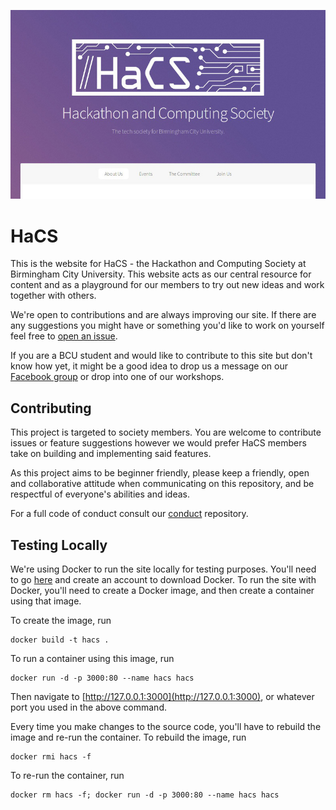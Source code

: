 ![Website Screenshot](https://raw.githubusercontent.com/HaCSBCU/hacsbcu.github.io/gh-pages/images/readme.jpeg)

# HaCS
This is the website for HaCS - the Hackathon and Computing Society at Birmingham City University. This website acts as our central resource for content and as a playground for our members to try out new ideas and work together with others.

We're open to contributions and are always improving our site. If there are any suggestions you might have or something you'd like to work on yourself feel free to [open an issue](https://github.com/HaCSBCU/hacsbcu.github.io/issues/new).

If you are a BCU student and would like to contribute to this site but don't know how yet, it might be a good idea to drop us a message on our [Facebook group](https://www.facebook.com/groups/hacsbcu/) or drop into one of our workshops.


## Contributing
This project is targeted to society members. You are welcome to contribute issues or feature suggestions however we would prefer HaCS members take on building and implementing said features.

As this project aims to be beginner friendly, please keep a friendly, open and collaborative attitude when communicating on this repository, and be respectful of everyone's abilities and ideas.

For a full code of conduct consult our [conduct](https://github.com/hacsbcu/conduct) repository.

## Testing Locally
We're using Docker to run the site locally for testing purposes. You'll need to go [here](https://hub.docker.com) and create an account to download Docker. To run the site with Docker, you'll need to create a Docker image, and then create a container using that image.

To create the image, run
```
docker build -t hacs .
```

To run a container using this image, run
```
docker run -d -p 3000:80 --name hacs hacs
```

Then navigate to [http://127.0.0.1:3000](http://127.0.0.1:3000), or whatever port you used in the above command.

Every time you make changes to the source code, you'll have to rebuild the image and re-run the container. To rebuild the image, run
```
docker rmi hacs -f
``` 

To re-run the container, run
```
docker rm hacs -f; docker run -d -p 3000:80 --name hacs hacs
```